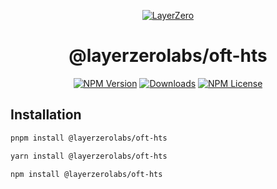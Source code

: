 <p align="center">
  <a href="https://layerzero.network">
    <img alt="LayerZero" style="max-width: 500px" src="https://d3a2dpnnrypp5h.cloudfront.net/bridge-app/lz.png"/>
  </a>
</p>

<h1 align="center">@layerzerolabs/oft-hts</h1>

<!-- The badges section -->
<p align="center">
  <!-- Shields.io NPM published package version -->
  <a href="https://www.npmjs.com/package/@layerzerolabs/oft-hts"><img alt="NPM Version" src="https://img.shields.io/npm/v/@layerzerolabs/oft-hts"/></a>
  <!-- Shields.io NPM downloads -->
  <a href="https://www.npmjs.com/package/@layerzerolabs/oft-hts"><img alt="Downloads" src="https://img.shields.io/npm/dm/@layerzerolabs/oft-hts"/></a>
  <!-- Shields.io license badge -->
  <a href="https://www.npmjs.com/package/@layerzerolabs/oft-hts"><img alt="NPM License" src="https://img.shields.io/npm/l/@layerzerolabs/oft-hts"/></a>
</p>

## Installation

```bash
pnpm install @layerzerolabs/oft-hts
```

```bash
yarn install @layerzerolabs/oft-hts
```

```bash
npm install @layerzerolabs/oft-hts
```

